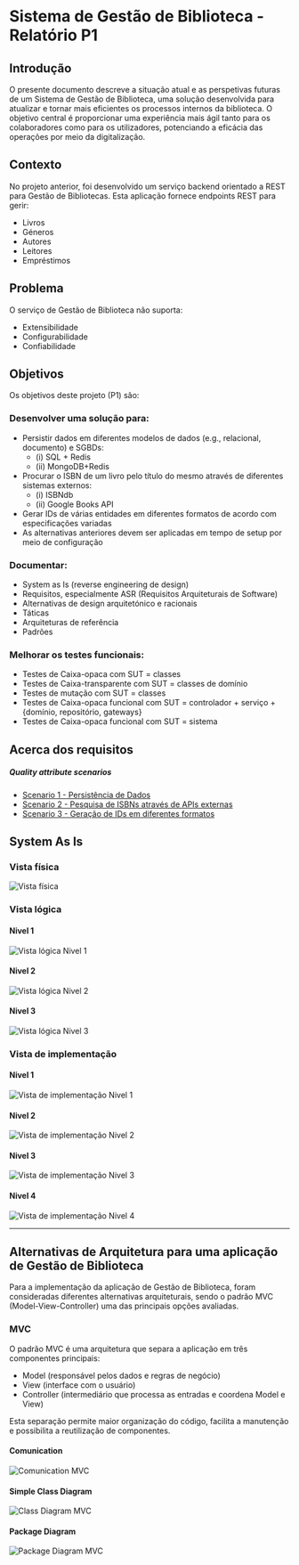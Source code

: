 # Sistema de Gestão de Biblioteca - Relatório P1

## Introdução
O presente documento descreve a situação atual e as perspetivas futuras de um Sistema de Gestão de Biblioteca, uma solução desenvolvida para atualizar e tornar mais eficientes os processos internos da biblioteca. O objetivo central é proporcionar uma experiência mais ágil tanto para os colaboradores como para os utilizadores, potenciando a eficácia das operações por meio da digitalização.

## Contexto
No projeto anterior, foi desenvolvido um serviço backend orientado a REST para Gestão de Bibliotecas. Esta aplicação fornece endpoints REST para gerir:

- Livros
- Géneros
- Autores
- Leitores
- Empréstimos

## Problema
O serviço de Gestão de Biblioteca não suporta:

- Extensibilidade
- Configurabilidade
- Confiabilidade

## Objetivos
Os objetivos deste projeto (P1) são:

### Desenvolver uma solução para:

- Persistir dados em diferentes modelos de dados (e.g., relacional, documento) e SGBDs: 
  - (i) SQL + Redis 
  - (ii) MongoDB+Redis
- Procurar o ISBN de um livro pelo título do mesmo através de diferentes sistemas externos:
  - (i) ISBNdb
  - (ii) Google Books API
- Gerar IDs de várias entidades em diferentes formatos de acordo com especificações variadas
- As alternativas anteriores devem ser aplicadas em tempo de setup por meio de configuração

### Documentar:

- System as Is (reverse engineering de design)
- Requisitos, especialmente ASR (Requisitos Arquiteturais de Software)
- Alternativas de design arquitetónico e racionais
- Táticas
- Arquiteturas de referência
- Padrões

### Melhorar os testes funcionais:

- Testes de Caixa-opaca com SUT = classes
- Testes de Caixa-transparente com SUT = classes de domínio
- Testes de mutação com SUT = classes
- Testes de Caixa-opaca funcional com SUT = controlador + serviço + {domínio, repositório, gateways}
- Testes de Caixa-opaca funcional com SUT = sistema

## Acerca dos requisitos

##### Quality attribute scenarios
- [Scenario 1 - Persistência de Dados](QAS/PersistingData-QAS.md)
- [Scenario 2 - Pesquisa de ISBNs através de APIs externas](QAS/SearchISBN-QAS.md)
- [Scenario 3 - Geração de IDs em diferentes formatos](QAS/IdGeneration-QAS.md)

## System As Is

### Vista física
![Vista física](Images/SAI_-_VF.svg)

### Vista lógica
#### Nivel 1
![Vista lógica Nivel 1](Images/SAI_-_VL1.svg)

#### Nivel 2
![Vista lógica Nivel 2](Images/SAI_-_VL2.svg)

#### Nivel 3
![Vista lógica Nivel 3](Images/SAI_-_VL3.svg)

### Vista de implementação

#### Nivel 1
![Vista de implementação Nivel 1](Images/SAI_-_VI1.svg)

#### Nivel 2
![Vista de implementação Nivel 2](Images/SAI_-_VI2.svg)

#### Nivel 3
![Vista de implementação Nivel 3](Images/SAI_-_VI3.svg)

#### Nivel 4
![Vista de implementação Nivel 4](Images/SAI_-_VI4.svg)

---

## Alternativas de Arquitetura para uma aplicação de Gestão de Biblioteca

Para a implementação da aplicação de Gestão de Biblioteca, foram consideradas diferentes alternativas arquiteturais, sendo o padrão MVC (Model-View-Controller) uma das principais opções avaliadas.

### MVC
O padrão MVC é uma arquitetura que separa a aplicação em três componentes principais: 
- Model (responsável pelos dados e regras de negócio) 
- View (interface com o usuário) 
- Controller (intermediário que processa as entradas e coordena Model e View) 

Esta separação permite maior organização do código, facilita a manutenção e possibilita a reutilização de componentes.

#### Comunication
![Comunication MVC](Images/Alternative_comunication.jpg)

#### Simple Class Diagram
![Class Diagram MVC](Images/Alternative_classDiagram.png)

#### Package Diagram
![Package Diagram MVC](Images/Alternative_packageDiagram.png)